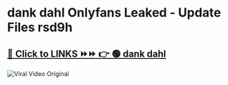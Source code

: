 
 # dank dahl Onlyfans Leaked - Update Files rsd9h

## <h2><a href="https://clipsfans.com/dank_dahl&ref=git">🔗 Click to LINKS ⏩⏩ 👉 🟢 dank dahl </a></h2>

<a href="https://clipsfans.com/dank_dahl&ref=git" rel="nofollow" data-target="animated-image.originalLink"><img src="https://i.ibb.co.com/xMMVF88/686577567.gif" alt="Viral Video Original" style="max-width: 100%; display: inline-block;" data-target="animated-image.originalImage"></a>

